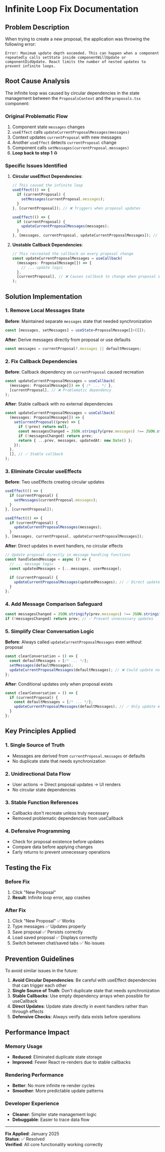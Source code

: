 # Infinite Loop Fix Documentation

## Problem Description

When trying to create a new proposal, the application was throwing the following error:

```
Error: Maximum update depth exceeded. This can happen when a component repeatedly calls setState inside componentWillUpdate or componentDidUpdate. React limits the number of nested updates to prevent infinite loops.
```

## Root Cause Analysis

The infinite loop was caused by circular dependencies in the state management between the `ProposalsContext` and the `proposals.tsx` component:

### Original Problematic Flow
1. Component state `messages` changes
2. `useEffect` calls `updateCurrentProposalMessages(messages)`
3. Context updates `currentProposal` with new messages
4. Another `useEffect` detects `currentProposal` change
5. Component calls `setMessages(currentProposal.messages)`
6. **Loop back to step 1** ♻️

### Specific Issues Identified

1. **Circular useEffect Dependencies**:
   ```typescript
   // This caused the infinite loop
   useEffect(() => {
     if (currentProposal) {
       setMessages(currentProposal.messages);
     }
   }, [currentProposal]); // ❌ Triggers when proposal updates

   useEffect(() => {
     if (currentProposal) {
       updateCurrentProposalMessages(messages);
     }
   }, [messages, currentProposal, updateCurrentProposalMessages]); // ❌ Triggers when messages change
   ```

2. **Unstable Callback Dependencies**:
   ```typescript
   // This recreated the callback on every proposal change
   const updateCurrentProposalMessages = useCallback(
     (messages: ProposalMessage[]) => {
       // ... update logic
     },
     [currentProposal], // ❌ Causes callback to change when proposal changes
   );
   ```

## Solution Implementation

### 1. Remove Local Messages State
**Before**: Maintained separate `messages` state that needed synchronization
```typescript
const [messages, setMessages] = useState<ProposalMessage[]>([]);
```

**After**: Derive messages directly from proposal or use defaults
```typescript
const messages = currentProposal?.messages || defaultMessages;
```

### 2. Fix Callback Dependencies
**Before**: Callback dependency on `currentProposal` caused recreation
```typescript
const updateCurrentProposalMessages = useCallback(
  (messages: ProposalMessage[]) => { /* ... */ },
  [currentProposal], // ❌ Problematic dependency
);
```

**After**: Stable callback with no external dependencies
```typescript
const updateCurrentProposalMessages = useCallback(
  (messages: ProposalMessage[]) => {
    setCurrentProposal((prev) => {
      if (!prev) return null;
      const messagesChanged = JSON.stringify(prev.messages) !== JSON.stringify(messages);
      if (!messagesChanged) return prev;
      return { ...prev, messages, updatedAt: new Date() };
    });
  },
  [], // ✅ Stable callback
);
```

### 3. Eliminate Circular useEffects
**Before**: Two useEffects creating circular updates
```typescript
useEffect(() => {
  if (currentProposal) {
    setMessages(currentProposal.messages);
  }
}, [currentProposal]);

useEffect(() => {
  if (currentProposal) {
    updateCurrentProposalMessages(messages);
  }
}, [messages, currentProposal, updateCurrentProposalMessages]);
```

**After**: Direct updates in event handlers, no circular effects
```typescript
// Update proposal directly in message handling functions
const handleSendMessage = async () => {
  // ... message logic
  const updatedMessages = [...messages, userMessage];
  
  if (currentProposal) {
    updateCurrentProposalMessages(updatedMessages); // ✅ Direct update
  }
};
```

### 4. Add Message Comparison Safeguard
```typescript
const messagesChanged = JSON.stringify(prev.messages) !== JSON.stringify(messages);
if (!messagesChanged) return prev; // ✅ Prevent unnecessary updates
```

### 5. Simplify Clear Conversation Logic
**Before**: Always called `updateCurrentProposalMessages` even without proposal
```typescript
const clearConversation = () => {
  const defaultMessages = [/* ... */];
  setMessages(defaultMessages);
  updateCurrentProposalMessages(defaultMessages); // ❌ Could update non-existent proposal
};
```

**After**: Conditional updates only when proposal exists
```typescript
const clearConversation = () => {
  if (currentProposal) {
    const defaultMessages = [/* ... */];
    updateCurrentProposalMessages(defaultMessages); // ✅ Only update existing proposals
  }
};
```

## Key Principles Applied

### 1. Single Source of Truth
- Messages are derived from `currentProposal.messages` or defaults
- No duplicate state that needs synchronization

### 2. Unidirectional Data Flow
- User actions → Direct proposal updates → UI renders
- No circular state dependencies

### 3. Stable Function References
- Callbacks don't recreate unless truly necessary
- Removed problematic dependencies from useCallback

### 4. Defensive Programming
- Check for proposal existence before updates
- Compare data before applying changes
- Early returns to prevent unnecessary operations

## Testing the Fix

### Before Fix
1. Click "New Proposal"
2. **Result**: Infinite loop error, app crashes

### After Fix
1. Click "New Proposal" ✅ Works
2. Type messages ✅ Updates properly
3. Save proposal ✅ Persists correctly
4. Load saved proposal ✅ Displays correctly
5. Switch between chat/saved tabs ✅ No issues

## Prevention Guidelines

To avoid similar issues in the future:

1. **Avoid Circular Dependencies**: Be careful with useEffect dependencies that can trigger each other
2. **Single Source of Truth**: Don't duplicate state that needs synchronization
3. **Stable Callbacks**: Use empty dependency arrays when possible for useCallback
4. **Direct Updates**: Update state directly in event handlers rather than through effects
5. **Defensive Checks**: Always verify data exists before operations

## Performance Impact

### Memory Usage
- **Reduced**: Eliminated duplicate state storage
- **Improved**: Fewer React re-renders due to stable callbacks

### Rendering Performance
- **Better**: No more infinite re-render cycles
- **Smoother**: More predictable update patterns

### Developer Experience
- **Cleaner**: Simpler state management logic
- **Debuggable**: Easier to trace data flow

---

**Fix Applied**: January 2025  
**Status**: ✅ Resolved  
**Verified**: All core functionality working correctly
